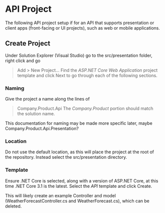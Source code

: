 # API Project

The following API project setup if for an API that supports presentation or client apps (front-facing or UI projects),
such as web or mobile applications.

## Create Project

Under Solution Explorer (Visual Studio) go to the src/presentation folder, right click and go
> Add > New Project...
Find the *ASP.NET Core Web Application* project template and click Next to go through each of the following sections.

### Naming

Give the project a name along the lines of
> Company.Product.Api
The *Company.Product* portion should match the solution name.

This documentation for naming may be made more specific later, maybe Company.Product.Api.Presentation?

### Location

Do not use the default location, as this will place the project at the root of the repository.
Instead select the src/presentation directory.

### Template

Ensure .NET Core is selected, along with a version of ASP.NET Core, at this time .NET Core 3.1 is the latest.
Select the *API* template and click Create.

This will likely create an example Controller and model (WeatherForecastController.cs and WeatherForecast.cs), which can be deleted.
